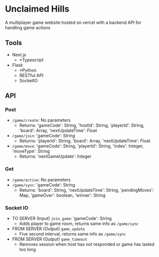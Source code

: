 # Unclaimed Hills
A multiplayer game website hosted on vercel with a backend API for handling game actions
## Tools
* Next.js
  * *Typescript
* Flask
  * *Python
  * RESTful API
  * SocketIO
## API
### Post
* `/game/create`: No parameters
  * Returns: 'gameCode': String, 'hostId': String, 'playerId': String, 'board': Array, 'nextUpdateTime': Float
* `/game/join`: 'gameCode': String
  * Returns: 'playerId': String, 'board': Array, 'nextUpdateTime': Float
* `/game/move`: 'gameCode': String, 'playerId': String, 'index': Integer, 'moveType': String
  * Returns: 'nextGameUpdate': Integer
### Get
* `/game/active`: No parameters
* `/game/sync`: 'gameCode': String
  * Returns: 'board': String, 'nextUpdateTime': String, 'pendingMoves': Map, 'gameOver': boolean, 'winner': String
### Socket IO
* TO SERVER (Input) `join_game`: 'gameCode': String
  * Adds player to game room, returns same info as `/game/sync`
* FROM SERVER (Output) `game_update`
  * Five second interval, returns same info as `/game/sync`
* FROM SERVER (Output) `game_timeout`
  * Removes session when host has not responded or game has lasted too long
